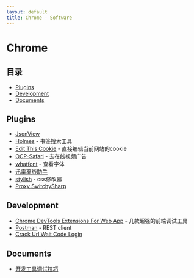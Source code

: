 ```yaml
---
layout: default
title: Chrome - Software
---
```


# Chrome

<!-- MarkdownTOC -->
<div id="charpter">

## 目录

- [Plugins](#1)
- [Development](#2)
- [Documents](#3)

</div>
<!-- /MarkdownTOC -->


<h2 id="1"> Plugins</h2>

- [JsonView](https://chrome.google.com/webstore/detail/chklaanhfefbnpoihckbnefhakgolnmc)
- [Holmes](https://chrome.google.com/webstore/detail/holmes/gokficnebmomagijbakglkcmhdbchbhn/related) - 书签搜索工具
- [Edit This Cookie](https://chrome.google.com/webstore/detail/edit-this-cookie/fngmhnnpilhplaeedifhccceomclgfbg/related) - 直接编辑当前网站的cookie
- [OCP-Safari](https://github.com/Leask/OCP-Safari) - 去在线视频广告
- [whatfont](https://chrome.google.com/webstore/detail/whatfont/jabopobgcpjmedljpbcaablpmlmfcogm) - 查看字体
- [迅雷离线助手](https://chrome.google.com/webstore/detail/thunderlixianassistant/eehlmkfpnagoieibahhcghphdbjcdmen/related)
- [stylish](https://chrome.google.com/webstore/detail/stylish/fjnbnpbmkenffdnngjfgmeleoegfcffe) - css修改器
- [Proxy SwitchySharp](https://chrome.google.com/webstore/detail/proxy-switchysharp/dpplabbmogkhghncfbfdeeokoefdjegm)

<h2 id="2">Development</h2>

- [Chrome DevTools Extensions For Web App](http://addyosmani.com/blog/devtools-extensions-for-webapp-developers/) - 几款超强的前端调试工具
- [Postman](https://chrome.google.com/webstore/detail/postman-rest-client/fdmmgilgnpjigdojojpjoooidkmcomcm) - REST client
- [Crack Url Wait Code Login](http://userscripts.org/scripts/show/153190)

<h2 id="3">Documents</h2>

- [开发工具调试技巧](http://ued.taobao.com/blog/2012/06/03/debug-with-chrome-dev-tool/)

